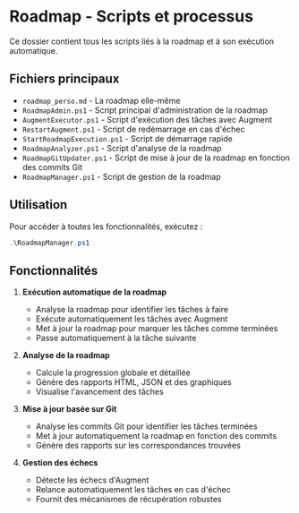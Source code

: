 # Roadmap - Scripts et processus

Ce dossier contient tous les scripts liés à la roadmap et à son exécution automatique.

## Fichiers principaux

- `roadmap_perso.md` - La roadmap elle-même
- `RoadmapAdmin.ps1` - Script principal d'administration de la roadmap
- `AugmentExecutor.ps1` - Script d'exécution des tâches avec Augment
- `RestartAugment.ps1` - Script de redémarrage en cas d'échec
- `StartRoadmapExecution.ps1` - Script de démarrage rapide
- `RoadmapAnalyzer.ps1` - Script d'analyse de la roadmap
- `RoadmapGitUpdater.ps1` - Script de mise à jour de la roadmap en fonction des commits Git
- `RoadmapManager.ps1` - Script de gestion de la roadmap

## Utilisation

Pour accéder à toutes les fonctionnalités, exécutez :

```powershell
.\RoadmapManager.ps1
```

## Fonctionnalités

1. **Exécution automatique de la roadmap**
   - Analyse la roadmap pour identifier les tâches à faire
   - Exécute automatiquement les tâches avec Augment
   - Met à jour la roadmap pour marquer les tâches comme terminées
   - Passe automatiquement à la tâche suivante

2. **Analyse de la roadmap**
   - Calcule la progression globale et détaillée
   - Génère des rapports HTML, JSON et des graphiques
   - Visualise l'avancement des tâches

3. **Mise à jour basée sur Git**
   - Analyse les commits Git pour identifier les tâches terminées
   - Met à jour automatiquement la roadmap en fonction des commits
   - Génère des rapports sur les correspondances trouvées

4. **Gestion des échecs**
   - Détecte les échecs d'Augment
   - Relance automatiquement les tâches en cas d'échec
   - Fournit des mécanismes de récupération robustes

